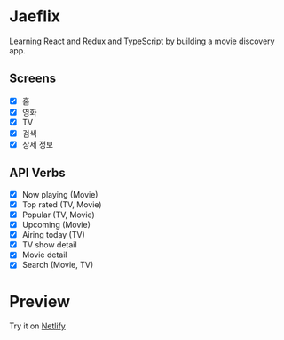 # Jaeflix

Learning React and Redux and TypeScript by building a movie discovery app.

## Screens

- [x] 홈
- [x] 영화
- [x] TV
- [x] 검색
- [x] 상세 정보

## API Verbs

- [x] Now playing (Movie)
- [x] Top rated (TV, Movie)
- [x] Popular (TV, Movie)
- [x] Upcoming (Movie)
- [x] Airing today (TV)
- [x] TV show detail
- [x] Movie detail
- [x] Search (Movie, TV)

# Preview

Try it on [Netlify](https://jaeflix.netlify.app)
